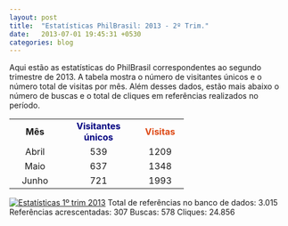 ```yaml
---
layout: post
title:  "Estatísticas PhilBrasil: 2013 - 2º Trim."
date:   2013-07-01 19:45:31 +0530
categories: blog
---
```

Aqui estão as estatísticas do PhilBrasil correspondentes ao segundo trimestre de 2013. A tabela mostra o número de visitantes únicos e o número total de visitas por mês. Além desses dados, estão mais abaixo o número de buscas e o total de cliques em referências realizados no período.
<table border="0" cellspacing="0"><colgroup width="92"></colgroup> <colgroup width="136"></colgroup> <colgroup width="85"></colgroup>
<tbody>
<tr>
<td align="CENTER" height="16"><strong>Mês</strong></td>
<td align="CENTER"><strong><span style="color: #000080;">Visitantes únicos</span></strong></td>
<td align="CENTER"><strong><span style="color: #dd4814;">Visitas</span></strong></td>
</tr>
<tr>
<td align="CENTER" height="16">Abril</td>
<td align="CENTER">539</td>
<td align="CENTER">1209</td>
</tr>
<tr>
<td align="CENTER" height="16">Maio</td>
<td align="CENTER">637</td>
<td align="CENTER">1348</td>
</tr>
<tr>
<td align="CENTER" height="16">Junho</td>
<td align="CENTER">721</td>
<td align="CENTER">1993</td>
</tr>
</tbody>
</table>
<a href="http://philbrasil.com.br/wp-content/uploads/2013/07/2013-2trim.jpg"><img class="size-full wp-image-334 alignnone" title="2013-1trim" src="http://philbrasil.com.br/wp-content/uploads/2013/07/2013-2trim.jpg" alt="Estatísticas 1º trim 2013" /></a>
Total de referências no banco de dados: 3.015
Referências acrescentadas: 307
Buscas: 578
Cliques: 24.856